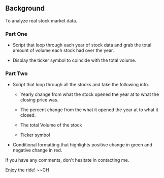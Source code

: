 

## Background

To analyze real stock market data. 

### Part One

* Script that loop through each year of stock data and grab the total amount of volume each stock had over the year.

* Display the ticker symbol to coincide with the total volume.


### Part Two

* Script that loop through all the stocks and take the following info.

  * Yearly change from what the stock opened the year at to what the closing price was.

  * The percent change from the what it opened the year at to what it closed.

  * The total Volume of the stock

  * Ticker symbol

* Conditional formatting that highlights positive change in green and negative change in red.



If you have any comments, don't hesitate in contacting me. 

Enjoy the ride! 
~~CH

